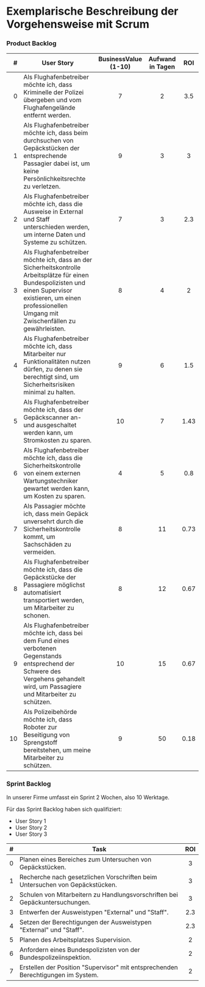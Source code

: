 # Exemplarische Beschreibung der Vorgehensweise mit Scrum

### Product Backlog
| # | User Story | BusinessValue (1-10) | Aufwand in Tagen | ROI |
|-------:|------|:---------------:|:---------:|:-----:|
| 0 | Als Flughafenbetreiber möchte ich, dass Kriminelle der Polizei übergeben und vom Flughafengelände entfernt werden. | 7 | 2 | 3.5 |
| 1 | Als Flughafenbetreiber möchte ich, dass beim durchsuchen von Gepäckstücken der entsprechende Passagier dabei ist, um keine Persönlichkeitsrechte zu verletzen. | 9 | 3 | 3 |
| 2 | Als Flughafenbetreiber möchte ich, dass die Ausweise in External und Staff unterschieden werden, um interne Daten und Systeme zu schützen. | 7 | 3 | 2.3 |
| 3 | Als Flughafenbetreiber möchte ich, dass an der Sicherheitskontrolle Arbeitsplätze für einen Bundespolizisten und einen Supervisor existieren, um einen professionellen Umgang mit Zwischenfällen zu gewährleisten. | 8 | 4 | 2 |
| 4 | Als Flughafenbetreiber möchte ich, dass Mitarbeiter nur Funktionalitäten nutzen dürfen, zu denen sie berechtigt sind, um Sicherheitsrisiken minimal zu halten. | 9 | 6 | 1.5 |
| 5 | Als Flughafenbetreiber möchte ich, dass der Gepäckscanner an- und ausgeschaltet werden kann, um Stromkosten zu sparen. | 10 | 7 | 1.43 |
| 6 | Als Flughafenbetreiber möchte ich, dass die Sicherheitskontrolle von einem externen Wartungstechniker gewartet werden kann, um Kosten zu sparen. | 4 | 5 | 0.8 |
| 7 | Als Passagier möchte ich, dass mein Gepäck unversehrt durch die Sicherheitskontrolle kommt, um Sachschäden zu vermeiden. | 8 | 11 | 0.73 |
| 8 | Als Flughafenbetreiber möchte ich, dass die Gepäckstücke der Passagiere möglichst automatisiert transportiert werden, um Mitarbeiter zu schonen. | 8 | 12 | 0.67 |
| 9 | Als Flughafenbetreiber möchte ich, dass bei dem Fund eines verbotenen Gegenstands entsprechend der Schwere des Vergehens gehandelt wird, um Passagiere und Mitarbeiter zu schützen. | 10 | 15 | 0.67 |
| 10 | Als Polizeibehörde möchte ich, dass Roboter zur Beseitigung von Sprengstoff bereitstehen, um meine Mitarbeiter zu schützen. | 9 | 50 | 0.18 |


### Sprint Backlog
In unserer Firme umfasst ein Sprint 2 Wochen, also 10 Werktage.

Für das Sprint Backlog haben sich qualifiziert:
+ User Story 1
+ User Story 2
+ User Story 3

| # | Task | ROI |
|-------:|------|:-----:|
| 0 | Planen eines Bereiches zum Untersuchen von Gepäckstücken. | 3 |
| 1 | Recherche nach gesetzlichen Vorschriften beim Untersuchen von Gepäckstücken. | 3 |
| 2 | Schulen von Mitarbeitern zu Handlungsvorschriften bei Gepäckuntersuchungen. | 3 |
| 3 | Entwerfen der Ausweistypen "External" und "Staff". | 2.3 |
| 4 | Setzen der Berechtigungen der Ausweistypen "External" und "Staff". | 2.3 |
| 5 | Planen des Arbeitsplatzes Supervision. | 2 |
| 6 | Anfordern eines Bundespolizisten von der Bundespolizeiinspektion. | 2 |
| 7 | Erstellen der Position "Supervisor" mit entsprechenden Berechtigungen im System. | 2 |